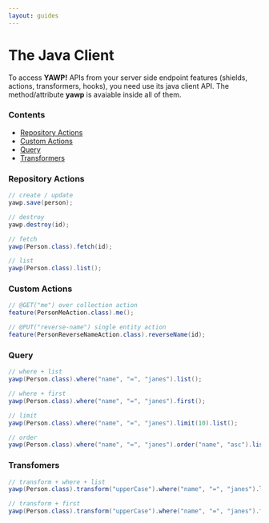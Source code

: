 ```yaml
---
layout: guides
---
```

# The Java Client

To access __YAWP!__ APIs from your server side endpoint features (shields, actions, transformers, hooks), 
you need  use its java client API. The method/attribute __yawp__ is avaiable inside all of them.

### Contents

- [Repository Actions](#repository-actions)
- [Custom Actions](#custom-actions)
- [Query](#query)
- [Transformers](#transformers)

### Repository Actions
~~~ java
// create / update
yawp.save(person);

// destroy
yawp.destroy(id);

// fetch
yawp(Person.class).fetch(id);

// list
yawp(Person.class).list();
~~~

### Custom Actions

~~~ java
// @GET("me") over collection action 
feature(PersonMeAction.class).me();

// @PUT("reverse-name") single entity action
feature(PersonReverseNameAction.class).reverseName(id);
~~~

### Query 

~~~ java
// where + list
yawp(Person.class).where("name", "=", "janes").list();

// where + first
yawp(Person.class).where("name", "=", "janes").first();

// limit
yawp(Person.class).where("name", "=", "janes").limit(10).list();

// order
yawp(Person.class).where("name", "=", "janes").order("name", "asc").list();
~~~

### Transfomers

~~~ java
// transform + where + list
yawp(Person.class).transform("upperCase").where("name", "=", "janes").list();

// transform + first
yawp(Person.class).transform("upperCase").where("name", "=", "janes").first();
~~~
